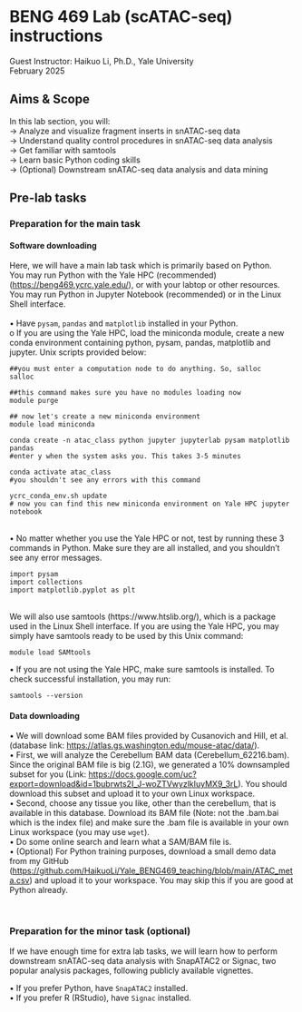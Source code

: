 # BENG 469 Lab (scATAC-seq) instructions
Guest Instructor: Haikuo Li, Ph.D., Yale University<br>
February 2025<br>


## Aims & Scope
In this lab section, you will:<br>
→	Analyze and visualize fragment inserts in snATAC-seq data<br>
→	Understand quality control procedures in snATAC-seq data analysis<br>
→	Get familiar with samtools<br>
→	Learn basic Python coding skills<br>
→	(Optional) Downstream snATAC-seq data analysis and data mining<br>


## Pre-lab tasks
### Preparation for the main task
#### Software downloading
Here, we will have a main lab task which is primarily based on Python.<br>
You may run Python with the Yale HPC (recommended) (https://beng469.ycrc.yale.edu/), or with your labtop or other resources.<br>
You may run Python in Jupyter Notebook (recommended) or in the Linux Shell interface.<br>
<br>
•	Have ```pysam```, ```pandas``` and ```matplotlib``` installed in your Python.<br>
  o	If you are using the Yale HPC, load the miniconda module, create a new conda environment containing python, pysam, pandas, matplotlib and jupyter. Unix scripts provided below:<br>
  ```
##you must enter a computation node to do anything. So, salloc
salloc

##this command makes sure you have no modules loading now
module purge

## now let's create a new miniconda environment
module load miniconda

conda create -n atac_class python jupyter jupyterlab pysam matplotlib pandas
#enter y when the system asks you. This takes 3-5 minutes

conda activate atac_class
#you shouldn't see any errors with this command

ycrc_conda_env.sh update
# now you can find this new miniconda environment on Yale HPC jupyter notebook
```
<br>
•	No matter whether you use the Yale HPC or not, test by running these 3 commands in Python. Make sure they are all installed, and you shouldn’t see any error messages.<br>

```
import pysam
import collections
import matplotlib.pyplot as plt
```

<br>
We will also use samtools (https://www.htslib.org/), which is a package used in the Linux Shell interface. If you are using the Yale HPC, you may simply have samtools ready to be used by this Unix command:

```module load SAMtools```<br>

•	If you are not using the Yale HPC, make sure samtools is installed. To check successful installation, you may run:<br>

```samtools --version```


#### Data downloading
•	We will download some BAM files provided by Cusanovich and Hill, et al. (database link: https://atlas.gs.washington.edu/mouse-atac/data/).
<br>•	First, we will analyze the Cerebellum BAM data (Cerebellum_62216.bam). Since the original BAM file is big (2.1G), we generated a 10% downsampled subset for you (Link: https://docs.google.com/uc?export=download&id=1bubrwts2I_J-woZTVwyzlkIuyMX9_3rL). You should download this subset and upload it to your own Linux workspace.
<br>•	Second, choose any tissue you like, other than the cerebellum, that is available in this database. Download its BAM file (Note: not the .bam.bai which is the index file) and make sure the .bam file is available in your own Linux workspace (you may use ```wget```).
<br>•	Do some online search and learn what a SAM/BAM file is.
<br>•	(Optional) For Python training purposes, download a small demo data from my GitHub (https://github.com/HaikuoLi/Yale_BENG469_teaching/blob/main/ATAC_meta.csv) and upload it to your workspace. You may skip this if you are good at Python already.

<br>

### Preparation for the minor task (optional)
If we have enough time for extra lab tasks, we will learn how to perform downstream snATAC-seq data analysis with SnapATAC2 or Signac, two popular analysis packages, following publicly available vignettes.<br>

•	If you prefer Python, have ```SnapATAC2``` installed.<br>
•	If you prefer R (RStudio), have ```Signac``` installed.<br>
